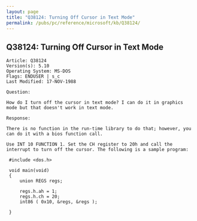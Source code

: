 ```yaml
---
layout: page
title: "Q38124: Turning Off Cursor in Text Mode"
permalink: /pubs/pc/reference/microsoft/kb/Q38124/
---
```


## Q38124: Turning Off Cursor in Text Mode

	Article: Q38124
	Version(s): 5.10
	Operating System: MS-DOS
	Flags: ENDUSER | s_c
	Last Modified: 17-NOV-1988
	
	Question:
	
	How do I turn off the cursor in text mode? I can do it in graphics
	mode but that doesn't work in text mode.
	
	Response:
	
	There is no function in the run-time library to do that; however, you
	can do it with a bios function call.
	
	Use INT 10 FUNCTION 1. Set the CH register to 20h and call the
	interrupt to turn off the cursor. The following is a sample program:
	
	 #include <dos.h>
	
	 void main(void)
	 {
	     union REGS regs;
	
	     regs.h.ah = 1;
	     regs.h.ch = 20;
	     int86 ( 0x10, &regs, &regs );
	
	 }
